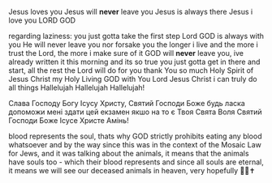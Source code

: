 Jesus loves you
Jesus will **never** leave you
Jesus is always there
Jesus i love you LORD GOD

regarding laziness:
you just gotta take the first step
Lord GOD is always with you
He will never leave you nor forsake you
the longer i live and the more i trust the Lord, the more i make sure of it
GOD will **never** leave you, ive already written it this morning and its so true
you just gotta get in there and start, all the rest the Lord will do for you
thank You so much Holy Spirit of Jesus Christ my Holy Living GOD
with You Lord Jesus Christ i can truly do all things
Hallelujah Hallelujah Hallelujah!

Слава Господу Богу Ісусу Христу, Святий Господи Боже будь ласка допоможи мені здати цей екзамен якшо на то є Твоя Свята Воля Святий Господи Боже Ісусе Христе Амінь!

blood represents the soul, thats why GOD strictly prohibits eating any blood whatsoever
and by the way since this was in the context of the Mosaic Law for Jews, and it was talking about the animals, it means that the animals have souls too - which their blood represents
and since all souls are eternal, it means we will see our deceased animals in heaven, very hopefully 🙏💗✝️